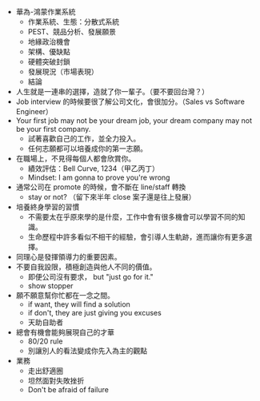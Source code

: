 * 華為-鴻蒙作業系統
	* 作業系統、生態：分散式系統
	* PEST、競品分析、發展願景
	* 地緣政治機會
	* 架構、優缺點
	* 硬體突破封鎖
	* 發展現況（市場表現）
	* 結論
* 人生就是一連串的選擇，造就了你一輩子。（要不要回台灣？）
* Job interview 的時候要很了解公司文化，會很加分。（Sales vs Software Engineer）
* Your first job may not be your dream job, your dream company may not be your first company.
	* 試著喜歡自己的工作，並全力投入。
	* 任何志願都可以培養成你的第一志願。
* 在職場上，不見得每個人都會欣賞你。
	* 績效評估：Bell Curve, 1234（甲乙丙丁）
	* Mindset: I am gonna to prove you're wrong
* 通常公司在 promote 的時候，會不斷在 line/staff 轉換
	* stay or not? （留下來半年 close 案子還是往上發展）
* 培養終身學習的習慣
	* 不需要太在乎原來學的是什麼，工作中會有很多機會可以學習不同的知識。
	* 生命歷程中許多看似不相干的經驗，會引導人生軌跡，進而讓你有更多選擇。
* 同理心是發揮領導力的重要因素。
* 不要自我設限，積極創造與他人不同的價值。
	* 即便公司沒有要求， but "just go for it."
	* show stopper 
* 願不願意幫你忙都在一念之間。
	* if want, they will find a solution
	* if don't, they are just giving you excuses
	* 天助自助者
* 總會有機會能夠展現自己的才華
	* 80/20 rule
	* 別讓別人的看法變成你先入為主的觀點
* 業務
	* 走出舒適圈
	* 坦然面對失敗挫折
	* Don't be afraid of failure
